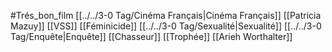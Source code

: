 #Trés_bon_film [[../../3-0 Tag/Cinéma Français|Cinéma Français]] [[Patricia Mazuy]] [[VSS]] [[Féminicide]] [[../../3-0 Tag/Sexualité|Sexualité]]  [[../../3-0 Tag/Enquête|Enquête]] [[Chasseur]] [[Trophée]] [[Arieh Worthalter]] 